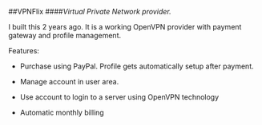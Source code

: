 ##VPNFlix
####*Virtual Private Network provider.*

I built this 2 years ago.  It is a working OpenVPN provider with payment gateway and profile management.

Features:

* Purchase using PayPal.  Profile gets automatically setup after payment.

* Manage account in user area.

* Use account to login to a server using OpenVPN technology

* Automatic monthly billing
